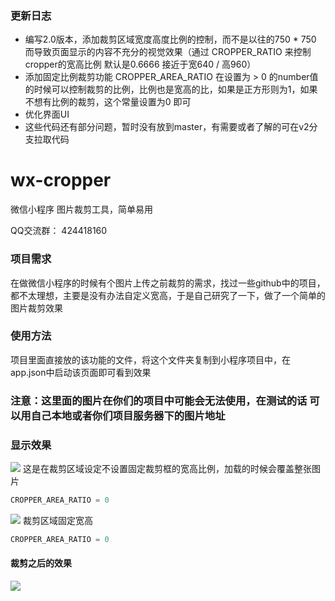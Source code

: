 ### 更新日志
- 编写2.0版本，添加裁剪区域宽度高度比例的控制，而不是以往的750 * 750 而导致页面显示的内容不充分的视觉效果（通过 CROPPER_RATIO 来控制cropper的宽高比例  默认是0.6666 接近于宽640 / 高960）
- 添加固定比例裁剪功能 CROPPER_AREA_RATIO 在设置为 > 0 的number值的时候可以控制裁剪的比例，比例也是宽高的比，如果是正方形则为1，如果不想有比例的裁剪，这个常量设置为0 即可
- 优化界面UI
- 这些代码还有部分问题，暂时没有放到master，有需要或者了解的可在v2分支拉取代码

# wx-cropper
微信小程序  图片裁剪工具，简单易用

QQ交流群： 424418160

### 项目需求
在做微信小程序的时候有个图片上传之前裁剪的需求，找过一些github中的项目，都不太理想，主要是没有办法自定义宽高，于是自己研究了一下，做了一个简单的图片裁剪效果

### 使用方法
项目里面直接放的该功能的文件，将这个文件夹复制到小程序项目中，在app.json中启动该页面即可看到效果


### 注意：这里面的图片在你们的项目中可能会无法使用，在测试的话 可以用自己本地或者你们项目服务器下的图片地址

### 显示效果
![](https://github.com/IFmiss/wx-cropper/blob/v2/1.png) 
这是在裁剪区域设定不设置固定裁剪框的宽高比例，加载的时候会覆盖整张图片
```js
CROPPER_AREA_RATIO = 0
```

![](https://github.com/IFmiss/wx-cropper/blob/v2/2.png) 
裁剪区域固定宽高
```js
CROPPER_AREA_RATIO = 0
```

#### 裁剪之后的效果
![](https://github.com/IFmiss/wx-cropper/blob/v2/3.png) 
